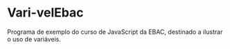 # Vari-velEbac
Programa de exemplo do curso de JavaScript da EBAC, destinado a ilustrar o uso de variáveis.
